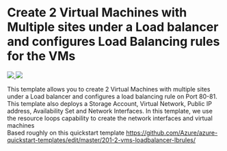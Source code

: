 # Create 2 Virtual Machines with Multiple sites under a Load balancer and configures Load Balancing rules for the VMs

<a href="https://portal.azure.com/#create/Microsoft.Template/uri/https://github.com/DivineOps/ilb-multi-site/blob/master/azuredeploy.json" target="_blank">
    <img src="http://azuredeploy.net/deploybutton.png"/>
</a>
<a href="http://armviz.io/#/?load=https://github.com/DivineOps/ilb-multi-site/blob/master/azuredeploy.json" target="_blank">
    <img src="http://armviz.io/visualizebutton.png"/>
</a>

This template allows you to create 2 Virtual Machines with multiple sites under a Load balancer and configures a load balancing rule on Port 80-81. This template also deploys a Storage Account, Virtual Network, Public IP address, Availability Set and Network Interfaces.
In this template, we use the resource loops capability to create the network interfaces and virtual machines
<br />
Based roughly on this quickstart template https://github.com/Azure/azure-quickstart-templates/edit/master/201-2-vms-loadbalancer-lbrules/ 
